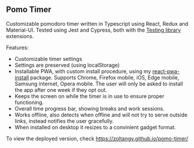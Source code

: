 ## Pomo Timer

Customizable pomodoro timer written in Typescript using React, Redux and Material-UI. Tested using Jest and Cypress, both with the [Testing library](https://testing-library.com) extensions.

Features:

- Customizable timer settings
- Settings are preserved (using localStorage)
- Installable PWA, with custom install procedure, using my [react-pwa-install](https://github.com/zoltangy/react-pwa-install) package. Supports Chrome, Firefox mobile, iOS, Edge mobile, Samsung internet, Opera mobile. The user will only be asked to install the app after one week if they opt out.
- Keeps the screen on while the timer is in use to ensure proper functioning.
- Overall time progress bar, showing breaks and work sessions.
- Works offline, also detects when offline and will not try to serve outside links, instead notifies the user gracefully.
- When installed on desktop it resizes to a convinient gadget format.

To view the deployed version, check https://zoltangy.github.io/pomo-timer/
